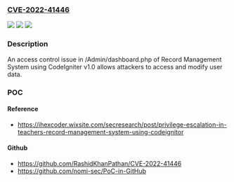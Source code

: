 ### [CVE-2022-41446](https://cve.mitre.org/cgi-bin/cvename.cgi?name=CVE-2022-41446)
![](https://img.shields.io/static/v1?label=Product&message=n%2Fa&color=blue)
![](https://img.shields.io/static/v1?label=Version&message=n%2Fa&color=blue)
![](https://img.shields.io/static/v1?label=Vulnerability&message=n%2Fa&color=brighgreen)

### Description

An access control issue in /Admin/dashboard.php of Record Management System using CodeIgniter v1.0 allows attackers to access and modify user data.

### POC

#### Reference
- https://ihexcoder.wixsite.com/secresearch/post/privilege-escalation-in-teachers-record-management-system-using-codeignitor

#### Github
- https://github.com/RashidKhanPathan/CVE-2022-41446
- https://github.com/nomi-sec/PoC-in-GitHub

